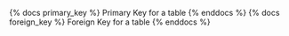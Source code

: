 {% docs primary_key %}
Primary Key for a table
{% enddocs %}
{% docs foreign_key %}
Foreign Key for a table
{% enddocs %}